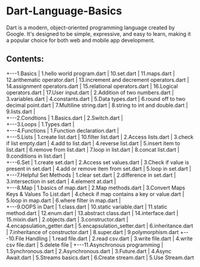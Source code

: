 # Dart-Language-Basics
Dart is a modern, object-oriented programming language created by Google. It's designed to be simple, expressive, and easy to learn, making it a popular choice for both web and mobile app development.

## Contents:
  
+---1.Basics
|       1.hello world program.dart
|       10.set.dart
|       11.maps.dart
|       12.arithematic operator.dart
|       13.increment and decrement operators.dart
|       14.assignment operators.dart
|       15.relational operators.dart
|       16.Logical operators.dart
|       17.User input.dart
|       2.Addition of two numbers.dart
|       3.variables.dart
|       4.constants.dart
|       5.Data types.dart
|       6.round off to two decimal point.dart
|       7.Multiline string.dart
|       8.string to int and double.dart
|       9.lists.dart
|          
+---2.Condtions
|       1.Basics.dart
|       2.Switch.dart
|       
+---3.Loops
|       1.Types.dart
|       
+---4.Functions
|       1.Function declaration.dart
|       
+---5.Lists
|       1.create list.dart
|       10.filter list.dart
|       2.Access lists.dart
|       3.check if list empty.dart
|       4.add to list.dart
|       4.reverse list.dart
|       5.insert item to list.dart
|       6.remove from list.dart
|       7.loop in list.dart
|       8.concat list.dart
|       9.conditions in list.dart
|       
+---6.Set
|       1.create set.dart
|       2.Access set values.dart
|       3.Check if value is present in set.dart
|       4.add or remove item from set.dart
|       5.loop in set.dart
|       
+---7.Helpful Set Methods
|       1.clear set.dart
|       2.difference in set.dart
|       3.intersection in set.dart
|       4.element at.dart
|       
+---8.Map
|       1.basics of map.dart
|       2.Map methods.dart
|       3.Convert Maps Keys & Values To List.dart
|       4.check if map contains a key or value.dart
|       5.loop in map.dart
|       6.where filter in map.dart
|       
+---9.OOPS in Dart
|       1.class.dart
|       10.static variable.dart
|       11.static method.dart
|       12.enum.dart
|       13.abstract class.dart
|       14.interface.dart
|       15.mixin.dart
|       2.objects.dart
|       3.constructor.dart
|       4.encapsulation_getter.dart
|       5.encapsulation_setter.dart
|       6.inheritance.dart
|       7.inheritance of constructor.dart
|       8.super.dart
|       9.polymorphism.dart
+---10.File Handling
|       1.read file.dart
|       2.read csv.dart
|       3.write file.dart
|       4.write csv file.dart
|       5.delete file
| 
+---11.Asynchronous programming
|       1.Synchronous.dart
|       2.Asynchronous.dart
|       3.Future.dart
|       4.Async Await.dart
|       5.Streams basics.dart
|       6.Create stream.dart
|       5.Use Stream.dart
        

